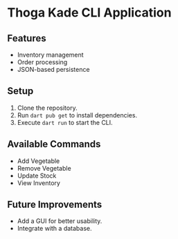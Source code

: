 # Thoga Kade CLI Application

## Features
- Inventory management
- Order processing
- JSON-based persistence

## Setup
1. Clone the repository.
2. Run `dart pub get` to install dependencies.
3. Execute `dart run` to start the CLI.

## Available Commands
- Add Vegetable
- Remove Vegetable
- Update Stock
- View Inventory

## Future Improvements
- Add a GUI for better usability.
- Integrate with a database.
